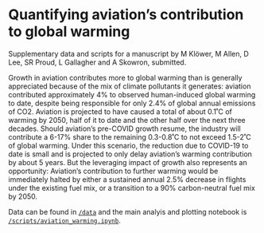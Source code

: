 # Quantifying aviation’s contribution to global warming

Supplementary data and scripts for a manuscript by
M Klöwer, M Allen, D Lee, SR Proud, L Gallagher and A Skowron,
submitted.

Growth in aviation contributes more to global warming than is generally
appreciated because of the mix of climate pollutants it generates: aviation
contributed approximately 4% to observed human-induced global warming to date,
despite being responsible for only 2.4% of global annual emissions of CO2.
Aviation is projected to have caused a total of about 0.1˚C of warming by 2050,
half of it to date and the other half over the next three decades.
Should aviation’s pre-COVID growth resume, the industry will contribute a
6-17% share to the remaining 0.3-0.8˚C to not exceed 1.5-2˚C of global warming.
Under this scenario, the reduction due to COVID-19 to date is small and is projected
to only delay aviation’s warming contribution by about 5 years. But the leveraging
impact of growth also represents an opportunity: Aviation’s contribution to further
warming would be immediately halted by either a sustained annual 2.5% decrease in
flights under the existing fuel mix, or a transition to a 90% carbon-neutral fuel
mix by 2050.

Data can be found in [`/data`](https://github.com/milankl/FlyingClimate/tree/main/data)
and the main analyis and plotting notebook is
[`/scripts/aviation_warming.ipynb`](https://github.com/milankl/FlyingClimate/blob/main/scripts/aviation_warming.ipynb).
